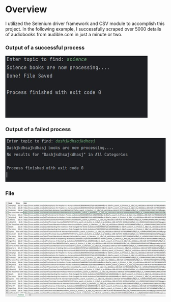 <h1>Overview</h1>

<h>I utilized the Selenium driver framework and CSV module  to accomplish this project. In the following example, I successfully scraped over 5000 details of audiobooks from audible.com in just a minute or two. </h4>

<h3>Output of a successful process</h3>
<img src="img/1.JPG">
<h3>Output of a failed process</h3>
<img src="img/2.JPG">
<h3>File</h3>
<img src="img/3.JPG">

